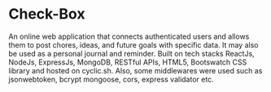 # Check-Box
An online web application that connects authenticated users and allows them to post chores, ideas, and future goals with specific data. 
It may also be used as a personal journal and reminder. Built on tech stacks ReactJs, NodeJs, ExpressJs, MongoDB, RESTful APIs, HTML5, Bootswatch CSS library and hosted on cyclic.sh.
Also, some middlewares were used such as jsonwebtoken, bcrypt mongoose, cors, express validator etc.
